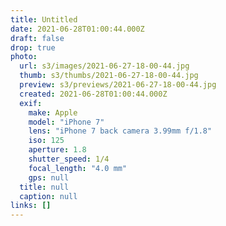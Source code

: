 ```yaml
---
title: Untitled
date: 2021-06-28T01:00:44.000Z
draft: false
drop: true
photo:
  url: s3/images/2021-06-27-18-00-44.jpg
  thumb: s3/thumbs/2021-06-27-18-00-44.jpg
  preview: s3/previews/2021-06-27-18-00-44.jpg
  created: 2021-06-28T01:00:44.000Z
  exif:
    make: Apple
    model: "iPhone 7"
    lens: "iPhone 7 back camera 3.99mm f/1.8"
    iso: 125
    aperture: 1.8
    shutter_speed: 1/4
    focal_length: "4.0 mm"
    gps: null
  title: null
  caption: null
links: []
---
```

